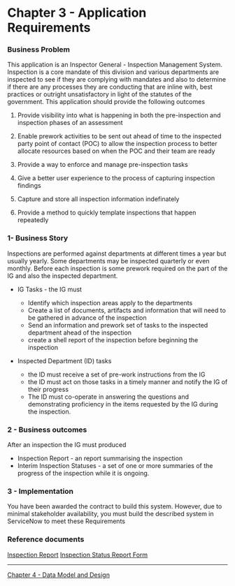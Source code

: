 # Chapter 3 - Application Requirements

### Business Problem
This application is an Inspector General - Inspection Management System. Inspection is a core mandate of this division and various departments are inspected to see if they are complying with mandates and also to determine if there are any processes they are conducting that are inline with, best practices or outright unsatisfactory in light of the statutes of the government. This application should provide the following outcomes

1. Provide visibility into what is happening in both the pre-inspection and inspection phases of an assessment

2. Enable prework activities to be sent out ahead of time to the inspected party point of contact (POC) to allow the inspection process to better allocate resources based on when the POC and their team are ready

3. Provide a way to enforce and manage pre-inspection tasks
4. Give a better user experience to the process of capturing inspection findings
5. Capture and store all inspection information indefinately
6. Provide a method to quickly template inspections that happen repeatedly


### 1- Business Story
Inspections are performed against departments at different times a year but usually yearly. Some departments may be inspected quarterly or even monthly. Before each inspection is some prework required on the part of the IG and also the inspected department.

* IG Tasks - the IG must
  * Identify which inspection areas apply to the departments
  * Create a list of documents, artifacts and information that will need to be gathered in advance of the inspection
  * Send an information and prework set of tasks to the inspected department ahead of the inspection
  * create a shell report of the inspection before beginning the inspection

* Inspected Department (ID) tasks  
  * the ID must receive a set of pre-work instructions from the IG
  * the ID must act on those tasks in a timely manner and notify the IG of their progress
  * The ID must co-operate in answering the questions and demonstrating proficiency in the items requested by the IG during the inspection.


### 2 - Business outcomes
After an inspection the IG must produced
* Inspection Report - an report summarising the inspection
* Interim Inspection Statuses - a set of one or more summaries of the progress of the inspection while it is ongoing.


### 3 - Implementation
You have been awarded the contract to build this system. However, due to minimal stakeholder availability, you must build the described system in ServiceNow to meet these Requirements

### Reference documents
[Inspection Report](../common/documents/InspectionForm.docx)
[Inspection Status Report Form](../common/documents/ISRBlankForm.doc)



---

[Chapter 4 - Data Model and Design ](../chap4/README.md)
